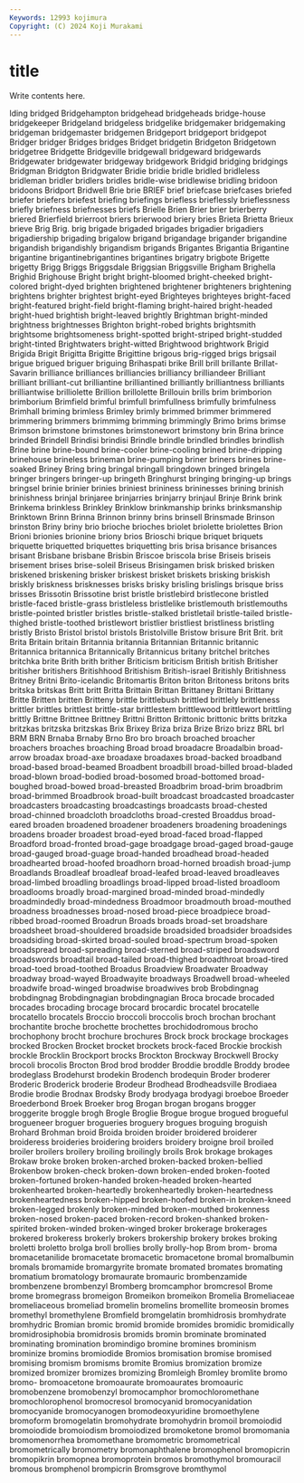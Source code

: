 ```yaml
---
Keywords: 12993 kojimura
Copyright: (C) 2024 Koji Murakami
---
```


# title

Write contents here.



lding bridged Bridgehampton bridgehead bridgeheads bridge-house
bridgekeeper Bridgeland bridgeless bridgelike bridgemaker bridgemaking bridgeman bridgemaster bridgemen Bridgeport
bridgeport bridgepot Bridger bridger Bridges bridges Bridget bridgetin Bridgeton Bridgetown
bridgetree Bridgette Bridgeville bridgewall bridgeward bridgewards Bridgewater bridgewater bridgeway bridgework
Bridgid bridging bridgings Bridgman Bridgton Bridgwater Bridie bridie bridle bridled
bridleless bridleman bridler bridlers bridles bridle-wise bridlewise bridling bridoon bridoons
Bridport Bridwell Brie brie BRIEF brief briefcase briefcases briefed briefer
briefers briefest briefing briefings briefless brieflessly brieflessness briefly briefness briefnesses
briefs Brielle Brien Brier brier brierberry briered Brierfield brierroot briers
brierwood briery bries Brieta Brietta Brieux brieve Brig Brig. brig
brigade brigaded brigades brigadier brigadiers brigadiership brigading brigalow brigand brigandage
brigander brigandine brigandish brigandishly brigandism brigands Brigantes Brigantia Brigantine brigantine
brigantinebrigantines brigantines brigatry brigbote Brigette brigetty Brigg Briggs Briggsdale Briggsian
Briggsville Brigham Brighella Brighid Brighouse Bright bright bright-bloomed bright-cheeked bright-colored
bright-dyed brighten brightened brightener brighteners brightening brightens brighter brightest bright-eyed
Brighteyes brighteyes bright-faced bright-featured bright-field bright-flaming bright-haired bright-headed bright-hued brightish
bright-leaved brightly Brightman bright-minded brightness brightnesses Brighton bright-robed brights brightsmith
brightsome brightsomeness bright-spotted bright-striped bright-studded bright-tinted Brightwaters bright-witted Brightwood brightwork
Brigid Brigida Brigit Brigitta Brigitte Brigittine brigous brig-rigged brigs brigsail
brigue brigued briguer briguing Brihaspati brike Brill brill brillante Brillat-Savarin
brilliance brilliances brilliancies brilliancy brilliandeer Brilliant brilliant brilliant-cut brilliantine brilliantined
brilliantly brilliantness brilliants brilliantwise brilliolette Brillion brillolette Brillouin brills brim
brimborion brimborium Brimfield brimful brimfull brimfullness brimfully brimfulness Brimhall briming
brimless Brimley brimly brimmed brimmer brimmered brimmering brimmers brimmimg brimming
brimmingly Brimo brims brimse Brimson brimstone brimstones brimstonewort brimstony brin
Brina brince brinded Brindell Brindisi brindisi Brindle brindle brindled brindles
brindlish Brine brine brine-bound brine-cooler brine-cooling brined brine-dripping brinehouse brineless
brineman brine-pumping briner briners brines brine-soaked Briney Bring bring bringal
bringall bringdown bringed bringela bringer bringers bringer-up bringeth Bringhurst bringing
bringing-up brings bringsel brinie brinier brinies briniest brininess brininesses brining
brinish brinishness brinjal brinjaree brinjarries brinjarry brinjaul Brinje Brink brink
Brinkema brinkless Brinkley Brinklow brinkmanship brinks brinksmanship Brinktown Brinn Brinna
Brinnon brinny brins brinsell Brinsmade Brinson brinston Briny briny brio
brioche brioches briolet briolette briolettes Brion Brioni brionies brionine briony
brios Brioschi brique briquet briquets briquette briquetted briquettes briquetting bris
brisa brisance brisances brisant Brisbane brisbane Brisbin Briscoe briscola brise
Briseis briseis brisement brises brise-soleil Briseus Brisingamen brisk brisked brisken
briskened briskening brisker briskest brisket briskets brisking briskish briskly briskness
brisknesses brisks brisky brisling brislings brisque briss brisses Brissotin Brissotine
brist bristle bristlebird bristlecone bristled bristle-faced bristle-grass bristleless bristlelike bristlemouth
bristlemouths bristle-pointed bristler bristles bristle-stalked bristletail bristle-tailed bristle-thighed bristle-toothed bristlewort
bristlier bristliest bristliness bristling bristly Bristo Bristol bristol bristols Bristolville
Bristow brisure Brit Brit. brit Brita Britain britain Britannia britannia
Britannian Britannic britannic Britannica britannica Britannically Britannicus britany britchel britches
britchka brite Brith brith brither Briticism briticism British british Britisher
britisher britishers Britishhood Britishism British-israel Britishly Britishness Britney Britni Brito-icelandic
Britomartis Briton briton Britoness britons brits britska britskas Britt britt
Britta Brittain Brittan Brittaney Brittani Brittany Britte Britten britten Britteny
brittle brittlebush brittled brittlely brittleness brittler brittles brittlest brittle-star brittlestem
brittlewood brittlewort brittling brittly Brittne Brittnee Brittney Brittni Britton Brittonic
brittonic britts britzka britzkas britzska britzskas Brix Brixey Briza briza
Brize Brizo brizz BRL brl BRM BRN Brnaba Brnaby Brno
Bro bro broach broached broacher broachers broaches broaching Broad broad
broadacre Broadalbin broad-arrow broadax broad-axe broadaxe broadaxes broad-backed broadband broad-based
broad-beamed Broadbent broadbill broad-billed broad-bladed broad-blown broad-bodied broad-bosomed broad-bottomed broad-boughed
broad-bowed broad-breasted Broadbrim broad-brim broadbrim broad-brimmed Broadbrook broad-built broadcast broadcasted
broadcaster broadcasters broadcasting broadcastings broadcasts broad-chested broad-chinned broadcloth broadcloths broad-crested
Broaddus broad-eared broaden broadened broadener broadeners broadening broadenings broadens broader
broadest broad-eyed broad-faced broad-flapped Broadford broad-fronted broad-gage broadgage broad-gaged broad-gauge
broad-gauged broad-guage broad-handed broadhead broad-headed broadhearted broad-hoofed broadhorn broad-horned broadish
broad-jump Broadlands Broadleaf broadleaf broad-leafed broad-leaved broadleaves broad-limbed broadling broadlings
broad-lipped broad-listed broadloom broadlooms broadly broad-margined broad-minded broad-mindedly broadmindedly broad-mindedness
Broadmoor broadmouth broad-mouthed broadness broadnesses broad-nosed broad-piece broadpiece broad-ribbed broad-roomed
Broadrun Broads broads broad-set broadshare broadsheet broad-shouldered broadside broadsided broadsider
broadsides broadsiding broad-skirted broad-souled broad-spectrum broad-spoken broadspread broad-spreading broad-sterned broad-striped
broadsword broadswords broadtail broad-tailed broad-thighed broadthroat broad-tired broad-toed broad-toothed Broadus
Broadview Broadwater Broadway broadway broad-wayed Broadwayite broadways Broadwell broad-wheeled broadwife
broad-winged broadwise broadwives brob Brobdingnag brobdingnag Brobdingnagian brobdingnagian Broca brocade
brocaded brocades brocading brocage brocard brocardic brocatel brocatelle brocatello brocatels
Broccio broccoli broccolis broch brochan brochant brochantite broche brochette brochettes
brochidodromous brocho brochophony brocht brochure brochures Brock brock brockage brockages
brocked Brocken Brocket brocket brockets brock-faced Brockie brockish brockle Brocklin
Brockport brocks Brockton Brockway Brockwell Brocky brocoli brocolis Brocton Brod
brod brodder Broddie broddle Broddy brodee brodeglass Brodehurst brodekin Brodench
brodequin Broder broderer Broderic Broderick broderie Brodeur Brodhead Brodheadsville Brodiaea
Brodie brodie Brodnax Brodsky Brody brodyaga brodyagi broeboe Broeder Broederbond
Broek Broeker brog Brogan brogan brogans brogger broggerite broggle brogh
Brogle Broglie Brogue brogue brogued brogueful brogueneer broguer brogueries broguery
brogues broguing broguish Brohard Brohman broid Broida broiden broider broidered
broiderer broideress broideries broidering broiders broidery broigne broil broiled broiler
broilers broilery broiling broilingly broils Brok brokage brokages Brokaw broke
broken broken-arched broken-backed broken-bellied Brokenbow broken-check broken-down broken-ended broken-footed broken-fortuned
broken-handed broken-headed broken-hearted brokenhearted broken-heartedly brokenheartedly broken-heartedness brokenheartedness broken-hipped broken-hoofed
broken-in broken-kneed broken-legged brokenly broken-minded broken-mouthed brokenness broken-nosed broken-paced broken-record
broken-shanked broken-spirited broken-winded broken-winged broker brokerage brokerages brokered brokeress brokerly
brokers brokership brokery brokes broking broletti broletto brolga broll brollies
brolly brolly-hop Brom brom- broma bromacetanilide bromacetate bromacetic bromacetone bromal
bromalbumin bromals bromamide bromargyrite bromate bromated bromates bromating bromatium bromatology
bromaurate bromauric brombenzamide brombenzene brombenzyl Bromberg bromcamphor bromcresol Brome brome
bromegrass bromeigon Bromeikon bromeikon Bromelia Bromeliaceae bromeliaceous bromeliad bromelin bromelins
bromellite bromeosin bromes bromethyl bromethylene Bromfield bromgelatin bromhidrosis bromhydrate bromhydric
Bromian bromic bromid bromide bromides bromidic bromidically bromidrosiphobia bromidrosis bromids
bromin brominate brominated brominating bromination bromindigo bromine bromines brominism brominize
bromins bromiodide Bromios bromisation bromise bromised bromising bromism bromisms bromite
Bromius bromization bromize bromized bromizer bromizes bromizing Bromleigh Bromley bromlite
bromo bromo- bromoacetone bromoaurate bromoaurates bromoauric bromobenzene bromobenzyl bromocamphor bromochloromethane
bromochlorophenol bromocresol bromocyanid bromocyanidation bromocyanide bromocyanogen bromodeoxyuridine bromoethylene bromoform bromogelatin
bromohydrate bromohydrin bromoil bromoiodid bromoiodide bromoiodism bromoiodized bromoketone bromol bromomania
bromomenorrhea bromomethane bromometric bromometrical bromometrically bromometry bromonaphthalene bromophenol bromopicrin bromopikrin
bromopnea bromoprotein bromos bromothymol bromouracil bromous bromphenol brompicrin Bromsgrove bromthymol
